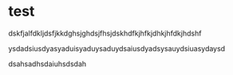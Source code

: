 # test



dskfjalfdkljdsfjkkdghsjghdsjfhsjdskhdfkjhfkjdhkjhfdkjhdshf

ysdadsiusdyasyaduisyaduysaduydsaiusdyadsysauydsiuasydaysd

dsahsadhsdaiuhsdsdah